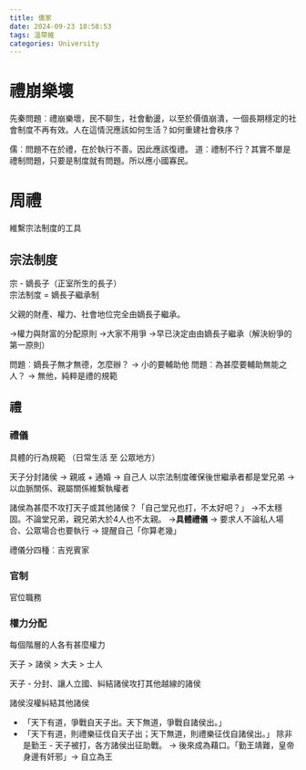 ```yaml
---
title: 儒家
date: 2024-09-23 18:58:53
tags: 溫帶維
categories: University
---
```

# 禮崩樂壞
先秦問題︰禮崩樂壞，民不聊生，社會動盪，以至於價值崩潰，一個長期穩定的社會制度不再有效。人在這情況應該如何生活？如何重建社會秩序？

儒︰問題不在於禮，在於執行不善。因此應該復禮。
道︰禮制不行？其實不單是禮制問題，只要是制度就有問題。所以應小國寡民。

# 周禮
維繫宗法制度的工具

## 宗法制度
宗 - 嫡長子（正室所生的長子）  
宗法制度 = 嫡長子繼承制

父親的財產、權力、社會地位完全由嫡長子繼承。

→權力與財富的分配原則
→大家不用爭
→早已決定由由嫡長子繼承（解決紛爭的第一原則）

問題︰嫡長子無才無德，怎麼辦？ → 小的要輔助他
問題︰為甚麼要輔助無能之人？ → 無他，純粹是禮的規範

## 禮

### 禮儀
具體的行為規範 （日常生活 至 公眾地方）

天子分封諸侯 → 親戚 + 通婚 → 自己人
以宗法制度確保後世繼承者都是堂兄弟 → 以血脈關係、親屬關係維繫執權者

諸侯為甚麼不攻打天子或其他諸侯？「自己堂兄也打，不太好吧？」
→不太穩固。不論堂兄弟，親兄弟大於4人也不太親。
→**具體禮儀** → 要求人不論私人場合、公眾場合也要執行 → 提醒自己「你算老幾」

禮儀分四種︰吉兇賓家

### 官制
官位職務

### 權力分配
每個階層的人各有甚麼權力

天子 > 諸侯 > 大夫 > 士人 

天子 - 分封、讓人立國、糾結諸侯攻打其他越線的諸侯

諸侯沒權糾結其他諸侯
 - 「天下有道，爭戰自天子出。天下無道，爭戰自諸侯出。」
 - 「天下有道，則禮樂征伐自天子出；天下無道，則禮樂征伐自諸侯出。」
除非是勤王 - 天子被打，各方諸侯出征助戰。
→ 後來成為藉口。「勤王靖難，皇帝身邊有奸邪」→ 自立為王